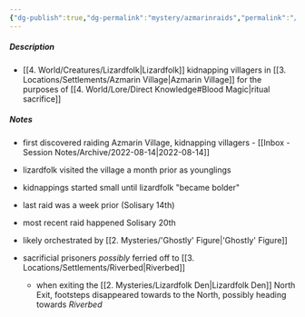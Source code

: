 ```yaml
---
{"dg-publish":true,"dg-permalink":"mystery/azmarinraids","permalink":"/mystery/azmarinraids/","tags":["mystery"]}
---
```


##### Description
- [[4. World/Creatures/Lizardfolk\|Lizardfolk]] kidnapping villagers in [[3. Locations/Settlements/Azmarin Village\|Azmarin Village]] for the purposes of [[4. World/Lore/Direct Knowledge#Blood Magic\|ritual sacrifice]]

##### Notes
- first discovered raiding Azmarin Village, kidnapping villagers - [[Inbox - Session Notes/Archive/2022-08-14\|2022-08-14]]
- lizardfolk visited the village a month prior as younglings
- kidnappings started small until lizardfolk "became bolder"
- last raid was a week prior (Solisary 14th)
- most recent raid happened Solisary 20th
- likely orchestrated by [[2. Mysteries/'Ghostly' Figure\|'Ghostly' Figure]]

- sacrificial prisoners *possibly* ferried off to [[3. Locations/Settlements/Riverbed\|Riverbed]]
	- when exiting the [[2. Mysteries/Lizardfolk Den\|Lizardfolk Den]] North Exit, footsteps disappeared towards to the North, possibly heading towards *Riverbed*